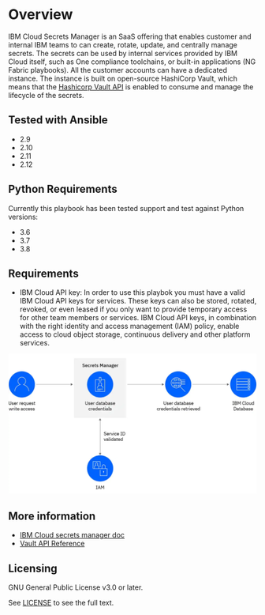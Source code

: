 # Overview

IBM Cloud Secrets Manager is an SaaS offering that enables customer and internal IBM teams to can create, rotate, update, and centrally manage secrets. The secrets can be used by internal services provided by IBM Cloud itself, such as One compliance toolchains, or built-in applications (NG Fabric playbooks). All the customer accounts can have a dedicated instance. The instance is built on open-source HashiCorp Vault, which means that the [Hashicorp Vault API](https://cloud.ibm.com/docs/secrets-manager?topic=secrets-manager-vault-api) is enabled to consume and manage the lifecycle of the secrets.

## Tested with Ansible

* 2.9
* 2.10
* 2.11
* 2.12

## Python Requirements

Currently this playbook has been tested support and test against Python versions:
* 3.6
* 3.7
* 3.8

## Requirements

* IBM Cloud API key: In order to use this playbok you must have a valid  IBM Cloud API keys for services. These keys can also be stored, rotated, revoked, or even leased if you only want to provide temporary access for other team members or services. IBM Cloud API keys, in combination with the right identity and access management (IAM) policy, enable access to cloud object storage, continuous delivery and other platform services.

![IBM Cloud API Key](image.png)

## More information

- [IBM Cloud secrets manager doc](https://cloud.ibm.com/docs/secrets-manager?topic=secrets-manager-what-is-secret&interface=ui)   
- [Vault API Reference](https://cloud.ibm.com/docs/secrets-manager?topic=secrets-manager-vault-api#vault-api-login)   

## Licensing

GNU General Public License v3.0 or later.

See [LICENSE](https://www.gnu.org/licenses/gpl-3.0.txt) to see the full text.
